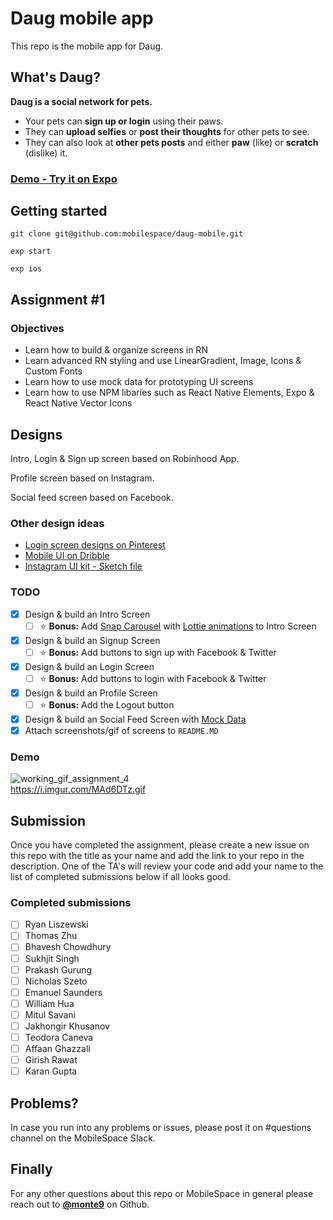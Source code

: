 # Daug mobile app

This repo is the mobile app for Daug.

## What's Daug?

**Daug is a social network for pets.**

- Your pets can **sign up or login** using their paws.
- They can **upload selfies** or **post their thoughts** for other pets to see.
- They can also look at **other pets posts** and either **paw** (like) or **scratch** (dislike) it.

### [Demo - Try it on Expo](https://exp.host/@thomashzhu/daug-mobile)

## Getting started

```
git clone git@github.com:mobilespace/daug-mobile.git

exp start

exp ios
```

## Assignment #1

### Objectives

- Learn how to build & organize screens in RN
- Learn advanced RN styling and use LinearGradient, Image, Icons & Custom Fonts
- Learn how to use mock data for prototyping UI screens
- Learn how to use NPM libaries such as React Native Elements, Expo & React Native Vector Icons

## Designs

Intro, Login & Sign up screen based on Robinhood App.

Profile screen based on Instagram.

Social feed screen based on Facebook.

### Other design ideas

- [Login screen designs on Pinterest](https://www.pinterest.com/timoa/mobile-ui-logins/?lp=true)
- [Mobile UI on Dribble](https://dribbble.com/search?q=mobile+UI)
- [Instagram UI kit - Sketch file](https://www.sketchappsources.com/free-source/2023-instagram-based-ui-kit-sketch-freebie-resource.html)

### TODO

- [x] Design & build an Intro Screen
  - [ ] :star: **Bonus:** Add [Snap Carousel](https://github.com/archriss/react-native-snap-carousel) with [Lottie animations](https://docs.expo.io/versions/latest/sdk/lottie.html) to Intro Screen
- [x] Design & build an Signup Screen
  - [ ] :star: **Bonus:** Add buttons to sign up with Facebook & Twitter
- [x] Design & build an Login Screen
  - [ ] :star: **Bonus:** Add buttons to login with Facebook & Twitter
- [x] Design & build an Profile Screen
  - [ ] :star: **Bonus:** Add the Logout button
- [x] Design & build an Social Feed Screen with [Mock Data](https://raw.githubusercontent.com/mobilespace/daug-mobile/master/app/utils/constants.js?token=AHejrmtQeRKU4ntCxaYLoNiWDlF-kQdKks5am8vHwA%3D%3D)
- [x] Attach screenshots/gif of screens to `README.MD`

### Demo
![working_gif_assignment_4](https://i.imgur.com/MAd6DTz.gif)
<br />
https://i.imgur.com/MAd6DTz.gif

## Submission

Once you have completed the assignment, please create a new issue on this repo with the title as your name and add the link to your repo in the description. One of the TA's will review your code and add your name to the list of completed submissions below if all looks good.

### Completed submissions

- [ ] Ryan Liszewski
- [ ] Thomas Zhu
- [ ] Bhavesh Chowdhury
- [ ] Sukhjit Singh
- [ ] Prakash Gurung
- [ ] Nicholas Szeto
- [ ] Emanuel Saunders
- [ ] William Hua
- [ ] Mitul Savani
- [ ] Jakhongir Khusanov
- [ ] Teodora Caneva
- [ ] Affaan Ghazzali
- [ ] Girish Rawat
- [ ] Karan Gupta

## Problems?

In case you run into any problems or issues, please post it on #questions channel on the MobileSpace Slack.

## Finally

For any other questions about this repo or MobileSpace in general please reach out to [**@monte9**](https://github.com/monte9) on Github.

